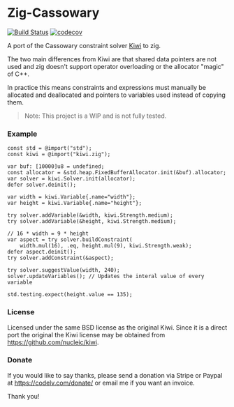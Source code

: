 # Zig-Cassowary

[![Build Status](https://travis-ci.org/frmdstryr/zig-cassowary.svg?branch=master)](https://travis-ci.org/frmdstryr/zig-cassowary)
[![codecov](https://codecov.io/gh/frmdstryr/zig-cassowary/branch/master/graph/badge.svg)](https://codecov.io/gh/frmdstryr/zig-cassowary)


A port of the Cassowary constraint solver [Kiwi](https://github.com/nucleic/kiwi) to zig.

The two main differences from Kiwi are that shared data pointers are not used
and zig doesn't support operator overloading or the allocator "magic" of C++.

In practice this means constraints and expressions must manually be allocated
and deallocated and pointers to variables used instead of copying them.

> Note: This project is a WIP and is not fully tested.


### Example

```zig
const std = @import("std");
const kiwi = @import("kiwi.zig");

var buf: [10000]u8 = undefined;
const allocator = &std.heap.FixedBufferAllocator.init(&buf).allocator;
var solver = kiwi.Solver.init(allocator);
defer solver.deinit();

var width = kiwi.Variable{.name="width"};
var height = kiwi.Variable{.name="height"};

try solver.addVariable(&width, kiwi.Strength.medium);
try solver.addVariable(&height, kiwi.Strength.medium);

// 16 * width = 9 * height
var aspect = try solver.buildConstraint(
    width.mul(16), .eq, height.mul(9), kiwi.Strength.weak);
defer aspect.deinit();
try solver.addConstraint(&aspect);

try solver.suggestValue(width, 240);
solver.updateVariables(); // Updates the interal value of every variable

std.testing.expect(height.value == 135);

```

### License

Licensed under the same BSD license as the original Kiwi. Since it is a direct
port the original the Kiwi license may be obtained from https://github.com/nucleic/kiwi.


### Donate

If you would like to say thanks, please send a donation via Stripe or Paypal
at https://codelv.com/donate/ or email me if you want an invoice.

Thank you!

